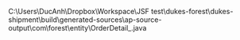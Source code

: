 C:\Users\DucAnh\Dropbox\Workspace\JSF test\dukes-forest\dukes-shipment\build\generated-sources\ap-source-output\com\forest\entity\OrderDetail_.java
